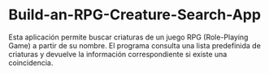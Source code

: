# Build-an-RPG-Creature-Search-App
Esta aplicación permite buscar criaturas de un juego RPG (Role-Playing Game) a partir de su nombre. El programa consulta una lista predefinida de criaturas y devuelve la información correspondiente si existe una coincidencia.
